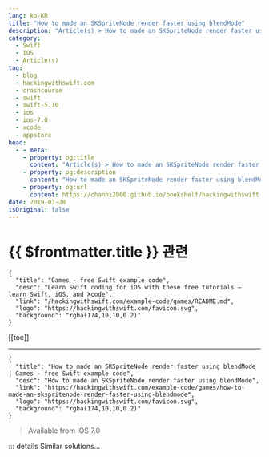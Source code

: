 ```yaml
---
lang: ko-KR
title: "How to made an SKSpriteNode render faster using blendMode"
description: "Article(s) > How to made an SKSpriteNode render faster using blendMode"
category:
  - Swift
  - iOS
  - Article(s)
tag: 
  - blog
  - hackingwithswift.com
  - crashcourse
  - swift
  - swift-5.10
  - ios
  - ios-7.0
  - xcode
  - appstore
head:
  - - meta:
    - property: og:title
      content: "Article(s) > How to made an SKSpriteNode render faster using blendMode"
    - property: og:description
      content: "How to made an SKSpriteNode render faster using blendMode"
    - property: og:url
      content: https://chanhi2000.github.io/bookshelf/hackingwithswift.com/example-code/games/how-to-made-an-skspritenode-render-faster-using-blendmode.html
date: 2019-03-28
isOriginal: false
---
```


# {{ $frontmatter.title }} 관련

```component VPCard
{
  "title": "Games - free Swift example code",
  "desc": "Learn Swift coding for iOS with these free tutorials – learn Swift, iOS, and Xcode",
  "link": "/hackingwithswift.com/example-code/games/README.md",
  "logo": "https://hackingwithswift.com/favicon.svg",
  "background": "rgba(174,10,10,0.2)"
}
```

[[toc]]

---

```component VPCard
{
  "title": "How to made an SKSpriteNode render faster using blendMode | Games - free Swift example code",
  "desc": "How to made an SKSpriteNode render faster using blendMode",
  "link": "https://hackingwithswift.com/example-code/games/how-to-made-an-skspritenode-render-faster-using-blendmode",
  "logo": "https://hackingwithswift.com/favicon.svg",
  "background": "rgba(174,10,10,0.2)"
}
```

> Available from iOS 7.0

<!-- TODO: 작성 -->

<!-- 
All SpriteKit nodes have a `blendMode` property that describes how they should be drawn to the screen. The default value is `.alpha`, which means the sprite should be drawn so that its alpha transparency is respected – any parts that are translucent get blended with the existing background color at that point, and any fully transparent parts are not drawn at all.

Alpha drawing is obviously a sensible default, because it allows us to render sprites with irregular shapes and holes. However, if you know for a fact that your sprite is completely rectangular and has no holes then using `.alpha` is wasteful – SpriteKit is forced to do alpha blending even though it isn’t required. This is particularly common with background images: if they are designed to fill the full screen, there’s no need to make them drawing using `.alpha`. 

To fix this – and make such drawing significantly faster – change the blend mode of opaque sprites to be `.replace`, which ignores any alpha in the texture:

```swift
background.blendMode = .replace
```

-->

::: details Similar solutions…

<!--
/example-code/games/how-to-add-physics-to-an-skspritenode">How to add physics to an SKSpriteNode 
/example-code/games/how-to-add-pixel-perfect-physics-to-an-skspritenode">How to add pixel-perfect physics to an SKSpriteNode 
/example-code/games/how-to-add-a-fragment-shader-to-an-skspritenode-using-skshader">How to add a fragment shader to an SKSpriteNode using SKShader 
/example-code/games/how-to-color-an-skspritenode-using-colorblendfactor">How to color an SKSpriteNode using colorBlendFactor 
/example-code/uikit/how-to-render-shadows-using-nsshadow-and-setshadow">How to render shadows using NSShadow and setShadow()</a>
-->

